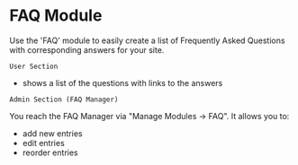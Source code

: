 <!-- Name: Modules/Faq -->
<!-- Version: 3 -->
<!-- Last-Modified: 2005/11/15 15:02:23 -->
<!-- Author: aj -->
# FAQ Module

Use the 'FAQ' module to easily create a list of Frequently Asked Questions with corresponding answers for your site.

`User Section`

  * shows a list of the questions with links to the answers

`Admin Section (FAQ Manager)`

You reach the FAQ Manager via "Manage Modules -> FAQ". It allows you to:

  * add new entries
  * edit entries
  * reorder entries